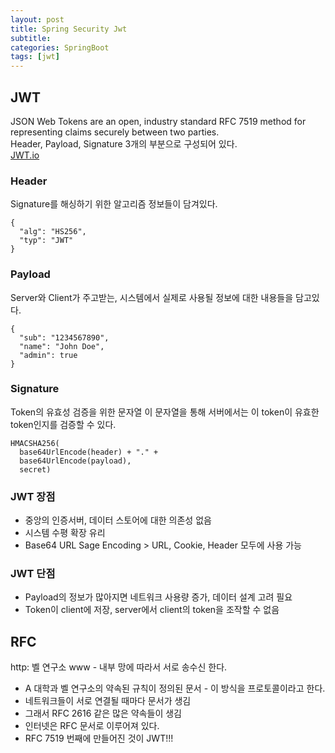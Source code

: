 ```yaml
---
layout: post
title: Spring Security Jwt
subtitle: 
categories: SpringBoot
tags: [jwt]
---
```

## JWT
JSON Web Tokens are an open, industry standard RFC 7519 method for representing claims securely between two parties.  
Header, Payload, Signature 3개의 부분으로 구성되어 있다.  
[JWT.io](https://jwt.io/)

### Header
Signature를 해싱하기 위한 알고리즘 정보들이 담겨있다.
```
{
  "alg": "HS256",
  "typ": "JWT"
}
```

### Payload
Server와 Client가 주고받는, 시스템에서 실제로 사용될 정보에 대한 내용들을 담고있다.
```
{
  "sub": "1234567890",
  "name": "John Doe",
  "admin": true
}
```

### Signature
Token의 유효성 검증을 위한 문자열
이 문자열을 통해 서버에서는 이 token이 유효한 token인지를 검증할 수 있다.
```
HMACSHA256(
  base64UrlEncode(header) + "." +
  base64UrlEncode(payload),
  secret)
```

### JWT 장점
- 중앙의 인증서버, 데이터 스토어에 대한 의존성 없음
- 시스템 수평 확장 유리
- Base64 URL Sage Encoding > URL, Cookie, Header 모두에 사용 가능

### JWT 단점
- Payload의 정보가 많아지면 네트워크 사용량 증가, 데이터 설계 고려 필요
- Token이 client에 저장, server에서 client의 token을 조작할 수 없음

## RFC
http: 벨 연구소 www - 내부 망에 따라서 서로 송수신 한다.
- A 대학과 벨 연구소의 약속된 규칙이 정의된 문서 - 이 방식을 프로토콜이라고 한다.
- 네트워크들이 서로 연결될 때마다 문서가 생김
- 그래서 RFC 2616 같은 많은 약속들이 생김
- 인터넷은 RFC 문서로 이루어져 있다.
- RFC 7519 번째에 만들어진 것이 JWT!!!

